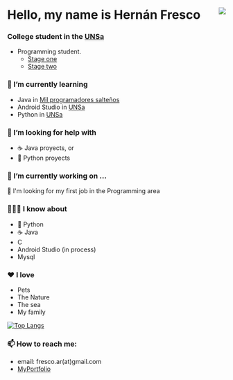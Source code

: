 # Hello, my name is Hernán Fresco  <img align="right" src="https://visitor-badge.laobi.icu/badge?page_id=frescoh">
### College student in the [UNSa](https://exactas.unsa.edu.ar/)
- Programming student.
  - [Stage one](https://exactas.unsa.edu.ar/carreras/info/2)
  - [Stage two](https://exactas.unsa.edu.ar/carreras/info/1)


### 🌱 I’m currently learning
- Java in [Mil programadores salteños](http://milprogramadores.unsa.edu.ar/index.php/mil-programadores/)
- Android Studio in [UNSa](https://exactas.unsa.edu.ar/carreras/info/2)
- Python in [UNSa](https://exactas.unsa.edu.ar/carreras/info/2)

### 🤔 I’m looking for help with
- ☕ Java proyects, or
- 🐍 Python proyects

### 🔭 I’m currently working on ...
  🔎 I'm looking for my first job in the Programming area 

### 👨🏻‍💻 I know about
- 🐍 Python
- ☕ Java
- C
- Android Studio (in process)
- Mysql

### ♥ I love
- Pets
- The Nature
- The sea
- My family



[![Top Langs](https://github-readme-stats.vercel.app/api/top-langs/?username=frescoh&layout=default)](https://github.com/frescoh?tab=repositories)
</a>

### 📫 How to reach me:
- email: fresco.ar(at)gmail.com 
- <a href = "https://frescoh.ar" target="_blank">MyPortfolio</a>


